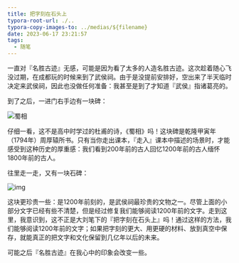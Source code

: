 ```yaml
---
title: 把字刻在石头上
typora-root-url: ./..
typora-copy-images-to: ../medias/${filename}
date: 2023-06-17 23:21:57
tags:
  - 随笔
---
```


一直对『名胜古迹』无感，可能是因为看了太多的人造名胜古迹。这次趁着随心飞没过期，在成都玩的时候来到了武侯祠。由于是没提前安排好，空出来了半天临时决定来武侯祠，因此也没做任何准备：我甚至是到了才知道『武侯』指诸葛亮的。

到了之后，一进门右手边有一块碑：

![蜀相](/medias/把字刻在石头上/fit_2048-20230617233206507.jpeg)

仔细一看，这不是高中时学过的杜甫的诗，《蜀相》吗！这块碑是乾隆甲寅年（1794年）周厚辕所书。只有当你走出课本，『走入』课本中描述的场景时，才能感受到这种历史的厚重感：我们看到200年前的古人回忆1200年前的古人缅怀1800年前的古人。

往里走一走，又有一块石碑：

![img](/medias/把字刻在石头上/fit_2048.jpeg)

这块更珍贵一些：是1200年前刻的，是武侯祠最珍贵的文物之一。尽管上面的小部分文字已经有些不清楚，但是经过修复我们能够阅读1200年前的文字。走到这里，我意识到，这不正是大刘笔下的『把字刻在石头上』吗！通过这样的方法，我们能够阅读1200年前的文字；如果把字刻的更大、用更硬的材料、放到真空中保存，就能真正的把文字和文化保留到几亿年以后的未来。

可能之后『名胜古迹』在我心中的印象会改变一些。

